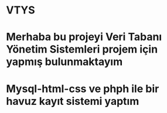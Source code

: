 # VTYS
# Merhaba bu projeyi Veri Tabanı Yönetim Sistemleri projem için yapmış bulunmaktayım
# Mysql-html-css ve phph ile bir havuz kayıt sistemi yaptım
